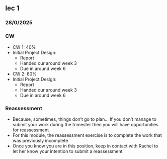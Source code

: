 ## lec 1
### 28/0/2025

### CW

- CW 1: 40%
- Initial Project Design:
    - Report
    - Handed our around week 3
    - Due in around week 6
- CW 2: 60%
- Initial Project Design:
    - Report
    - Handed our around week 3
    - Due in around week 6

### Reassessment

- Because, sometimes, things don’t go to plan...
If you don’t manage to submit your work during the trimester 
then you will have opportunities for reassessment
- For this module, the reassessment exercise is to complete the work
that was previously incomplete
- Once you know you are in this position, keep in contact with Rachel to let her know your intention to submit a reassessment
